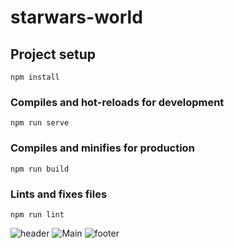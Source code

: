 # starwars-world

## Project setup
```
npm install
```

### Compiles and hot-reloads for development
```
npm run serve
```

### Compiles and minifies for production
```
npm run build
```

### Lints and fixes files
```
npm run lint
```



![header](https://user-images.githubusercontent.com/62704491/134370640-794d94c1-8707-473d-ae9a-03608fd591c9.png)
![Main](https://user-images.githubusercontent.com/62704491/134370651-5ce626f6-bdb4-4a38-a3a4-56b4ddcbb1a6.png)
![footer](https://user-images.githubusercontent.com/62704491/134370658-b4d778b1-ef81-4d58-831b-5b82e84d545e.png)
